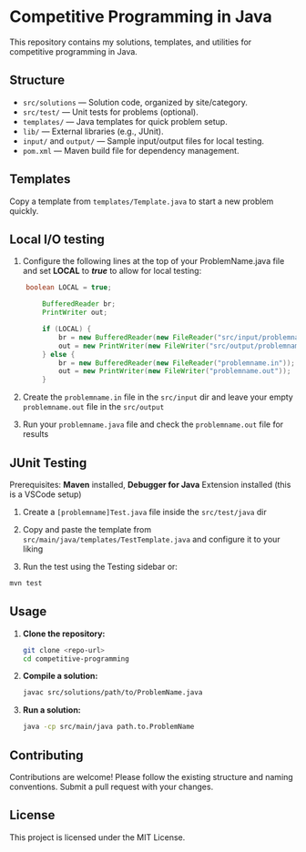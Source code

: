 # Competitive Programming in Java

This repository contains my solutions, templates, and utilities for competitive programming in Java.

## Structure

- `src/solutions` — Solution code, organized by site/category.
- `src/test/` — Unit tests for problems (optional).
- `templates/` — Java templates for quick problem setup.
- `lib/` — External libraries (e.g., JUnit).
- `input/` and `output/` — Sample input/output files for local testing.
- `pom.xml` — Maven build file for dependency management.

## Templates

Copy a template from `templates/Template.java` to start a new problem quickly.

## Local I/O testing

1. Configure the following lines at the top of your ProblemName.java file and set **LOCAL** to **_true_** to allow for local testing:

```java
    boolean LOCAL = true;

        BufferedReader br;
        PrintWriter out;

        if (LOCAL) {
            br = new BufferedReader(new FileReader("src/input/problemname.in"));
            out = new PrintWriter(new FileWriter("src/output/problemname.out"));
        } else {
            br = new BufferedReader(new FileReader("problemname.in"));
            out = new PrintWriter(new FileWriter("problemname.out"));
        }
```

2. Create the `problemname.in` file in the `src/input` dir and leave your empty `problemname.out` file in the `src/output`

3. Run your `problemname.java` file and check the `problemname.out` file for results

## JUnit Testing

Prerequisites: **Maven** installed, **Debugger for Java** Extension installed (this is a VSCode setup)

1. Create a `[problemname]Test.java` file inside the `src/test/java` dir

2. Copy and paste the template from `src/main/java/templates/TestTemplate.java` and configure it to your liking

3. Run the test using the Testing sidebar or:

```bash
mvn test
```

## Usage

1. **Clone the repository:**
   ```sh
   git clone <repo-url>
   cd competitive-programming
   ```
2. **Compile a solution:**
   ```sh
   javac src/solutions/path/to/ProblemName.java
   ```
3. **Run a solution:**
   ```sh
   java -cp src/main/java path.to.ProblemName
   ```

## Contributing

Contributions are welcome! Please follow the existing structure and naming conventions. Submit a pull request with your changes.

## License

This project is licensed under the MIT License.
